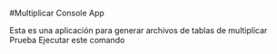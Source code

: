 #Multiplicar Console App


Esta es una aplicación para generar archivos de tablas de multiplicar
Prueba
Ejecutar este comando